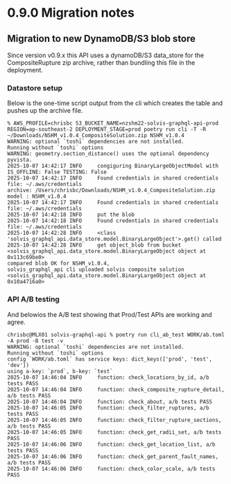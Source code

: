 # 0.9.0 Migration notes

## Migration to new DynamoDB/S3 blob store

Since version v0.9.x this API uses a dynamoDB/S3 data_store for the CompositeRupture zip archive, rather than bundling this file in the deployment.

### Datastore setup

Below is the one-time script output from the cli which creates the table and pushes up the archive file.

```
% AWS_PROFILE=chrisbc S3_BUCKET_NAME=nzshm22-solvis-graphql-api-prod REGION=ap-southeast-2 DEPLOYMENT_STAGE=prod poetry run cli -T -R ~/Downloads/NSHM_v1.0.4_CompositeSolution.zip NSHM_v1.0.4
WARNING: optional `toshi` dependencies are not installed.
Running without `toshi` options
WARNING: geometry.section_distance() uses the optional dependency pyvista.
2025-10-07 14:42:17 INFO     congiguring BinaryLargeObjectModel with IS_OFFLINE: False TESTING: False
2025-10-07 14:42:17 INFO     Found credentials in shared credentials file: ~/.aws/credentials
archive: /Users/chrisbc/Downloads/NSHM_v1.0.4_CompositeSolution.zip
model : NSHM_v1.0.4
2025-10-07 14:42:17 INFO     Found credentials in shared credentials file: ~/.aws/credentials
2025-10-07 14:42:18 INFO     put the blob
2025-10-07 14:42:18 INFO     Found credentials in shared credentials file: ~/.aws/credentials
2025-10-07 14:42:28 INFO     <class 'solvis_graphql_api.data_store.model.BinaryLargeObject'>.get() called
2025-10-07 14:42:28 INFO     get object_blob from bucket <solvis_graphql_api.data_store.model.BinaryLargeObject object at 0x113c69be0>
compared blob OK for NSHM_v1.0.4,
solvis_graphql_api cli uploaded solvis composite solution <solvis_graphql_api.data_store.model.BinaryLargeObject object at 0x10a4716a0>
```

### API A/B testing

And belowios the A/B test showing that Prod/Test APIs are working and agree.

```
chrisbc@MLX01 solvis-graphql-api % poetry run cli_ab_test WORK/ab.toml -A prod -B test -v
WARNING: optional `toshi` dependencies are not installed.
Running without `toshi` options
config `WORK/ab.toml` has service keys: dict_keys(['prod', 'test', 'dev'])
using a-key: `prod`, b-key: `test`
2025-10-07 14:46:04 INFO     function: check_locations_by_id, a/b tests PASS
2025-10-07 14:46:04 INFO     function: check_composite_rupture_detail, a/b tests PASS
2025-10-07 14:46:04 INFO     function: check_about, a/b tests PASS
2025-10-07 14:46:05 INFO     function: check_filter_ruptures, a/b tests PASS
2025-10-07 14:46:05 INFO     function: check_filter_rupture_sections, a/b tests PASS
2025-10-07 14:46:05 INFO     function: check_get_radii_set, a/b tests PASS
2025-10-07 14:46:06 INFO     function: check_get_location_list, a/b tests PASS
2025-10-07 14:46:06 INFO     function: check_get_parent_fault_names, a/b tests PASS
2025-10-07 14:46:06 INFO     function: check_color_scale, a/b tests PASS
```